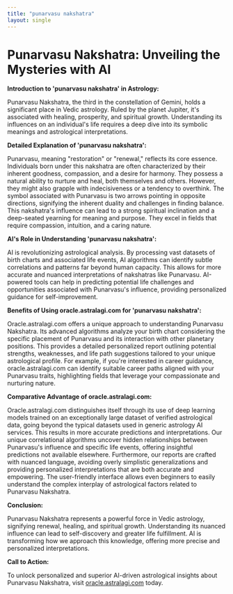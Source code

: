 ```yaml
---
title: "punarvasu nakshatra"
layout: single
---
```


# Punarvasu Nakshatra: Unveiling the Mysteries with AI

**Introduction to 'punarvasu nakshatra' in Astrology:**

Punarvasu Nakshatra, the third in the constellation of Gemini, holds a significant place in Vedic astrology.  Ruled by the planet Jupiter, it's associated with healing, prosperity, and spiritual growth.  Understanding its influences on an individual's life requires a deep dive into its symbolic meanings and astrological interpretations.

**Detailed Explanation of 'punarvasu nakshatra':**

Punarvasu, meaning "restoration" or "renewal," reflects its core essence. Individuals born under this nakshatra are often characterized by their inherent goodness, compassion, and a desire for harmony. They possess a natural ability to nurture and heal, both themselves and others.  However, they might also grapple with indecisiveness or a tendency to overthink.  The symbol associated with Punarvasu is two arrows pointing in opposite directions, signifying the inherent duality and challenges in finding balance. This nakshatra's influence can lead to a strong spiritual inclination and a deep-seated yearning for meaning and purpose.  They excel in fields that require compassion, intuition, and a caring nature.

**AI's Role in Understanding 'punarvasu nakshatra':**

AI is revolutionizing astrological analysis.  By processing vast datasets of birth charts and associated life events, AI algorithms can identify subtle correlations and patterns far beyond human capacity. This allows for more accurate and nuanced interpretations of nakshatras like Punarvasu. AI-powered tools can help in predicting potential life challenges and opportunities associated with Punarvasu's influence, providing personalized guidance for self-improvement.

**Benefits of Using oracle.astralagi.com for 'punarvasu nakshatra':**

Oracle.astralagi.com offers a unique approach to understanding Punarvasu Nakshatra.  Its advanced algorithms analyze your birth chart considering the specific placement of Punarvasu and its interaction with other planetary positions. This provides a detailed personalized report outlining potential strengths, weaknesses, and life path suggestions tailored to your unique astrological profile. For example, if you're interested in career guidance, oracle.astralagi.com can identify suitable career paths aligned with your Punarvasu traits, highlighting fields that leverage your compassionate and nurturing nature.

**Comparative Advantage of oracle.astralagi.com:**

Oracle.astralagi.com distinguishes itself through its use of deep learning models trained on an exceptionally large dataset of verified astrological data, going beyond the typical datasets used in generic astrology AI services.  This results in more accurate predictions and interpretations. Our unique correlational algorithms uncover hidden relationships between Punarvasu's influence and specific life events, offering insightful predictions not available elsewhere.  Furthermore, our reports are crafted with nuanced language, avoiding overly simplistic generalizations and providing personalized interpretations that are both accurate and empowering. The user-friendly interface allows even beginners to easily understand the complex interplay of astrological factors related to Punarvasu Nakshatra.

**Conclusion:**

Punarvasu Nakshatra represents a powerful force in Vedic astrology, signifying renewal, healing, and spiritual growth.  Understanding its nuanced influence can lead to self-discovery and greater life fulfillment. AI is transforming how we approach this knowledge, offering more precise and personalized interpretations.

**Call to Action:**

To unlock personalized and superior AI-driven astrological insights about Punarvasu Nakshatra, visit [oracle.astralagi.com](https://oracle.astralagi.com) today.